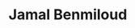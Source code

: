 ---
title: Jamal Benmiloud
position: 0
image: "/assets/img/og-image.png"
hero-image: "/uploads/hero.jpg"
hero-title: Disruptive marketing keynote speaker
hero-text: Find out how Jamal, former marketing leader at Red Bull and Monster Energy, can help you look at marketing in a different way to grow your business faster in our connection economy
about-title: A straight-talking thought leader, with a reputation as one of the world’s most disruptive thinkers in marketing
about-text: "Jamal’s experience leading the innovative teams at Red Bull and Monster Energy, coupled with his vision for the future of marketing shared in his book ‘How to Build a Brand Worth Talking About’, is both informative and inspiring"
about-qualities:
- title: Speaker
  icon: mic
  text: Top rated keynote speaker at future facing marketing, digital and technology events around the world
- title: Leader
  icon: users
  text: Former marketing leader of Red Bull and Monster Energy (Forbes Most Innovative Companies 2017)
- title: Author
  icon: pencil3
  text: "Co-author of Brand Love: How to Build a Brand Worth Talking About"
- title: Investor
  icon: wall
  text: Founder of EARN Studios. Non-Exec Director of Huel and The Powerful Water Company
speaking-title: 'Impactful and inspiring lessons from the most innovative businesses'
speaking-text: Below is a list of presentations that Jamal can provide as keynotes, conference sessions, as well as workshops
speaking-qualities:
- title: Brand Love
  text: How to build a brand without spending a dollar on advertising
- title: Content Marketing
  text: How to create content the world wants to share on your behalf
- title: Disruptive Marketing
  text: Turning ideas into revenue and customers into fans
- title: Brand Properties
  text: How to move from campaigns to creating culture.
speaking-brands: Some of the case studies include
speaking-extra: For additional or customizable presentations, please contact us
clients-title: Hear what people are saying
clients-text: 
clients-clients:
- quote: Great balance of insights and case studies
  event: Marketing Technologist Forum 2016
- quote: Has made me question how we currently market — centrally and locally
  event: The Digital Marketing Forum 2017
- quote: Set the benchmark for the rest of the conference
  event: Marketing Technologist Forum 2016
- quote: Leaving with a huge dose of ideas and inspiration
  event: Emerce Netherlands 2015
- quote: Excellent case studies to show innovation within the industry
  event: The Marketing Forum UK 2016
- quote: Perfectly pitched and the right level — loved his honesty
  event: The Digital Marketing Forum 2017
- quote: Engaging. Good use of case studies and practical examples
  event: Emerce Netherlands 2015
- quote: Excellent presentation
  event: Marketing Technologist Forum 2017
consultant-title: EARN Studios is a consultancy for future facing brands
consultant-company:
- company: Castrol
  image: "/uploads/castrol.jpg"
  link: http://earnstudios.com/projects/castrol/
  text: Our first project became the most shared film in the world
- company: EE
  image: "/uploads/ee.jpg"
  link: http://earnstudios.com/projects/ee/
  text: We invented a mobile network run by YouTubers that made millions
- company: Pop Works
  image: "/uploads/pop-works.jpg"
  link: http://earnstudios.com/projects/pop-works/
  text: Our launch campaign achieved the highest ad recall for any PepsiCo brand
- company: First Direct
  image: "/uploads/first-direct.jpg"
  link: http://earnstudios.com/projects/money-talks/
  text: We increased content engagement by 500%
book-title: If customers aren't talking about your brand, you might as well not exist
book-text: In a world where the average customer grows up seeing 170,000 marketing messages by their 17th birthday; where 86% of people admit to sharing social media content in the bathroom; where 20% of smartphone users have installed adblocking browsers because of their loathing of advertising; customers only talk about the brands they LOVE. And, if customers aren't talking about your brand, you might as well not exist
book-image: "/uploads/book.png"
book-reviews:
- title: It is brilliantly researched and draw on case studies…
  text: An inspiring look at how brands must behave if they want to succeed in the
    new world.
  cite: Nick Foster
- title: Very Impressed
  text: Two words — excellent book
  cite: Dr Tim O'Brien
- title: A fantastic collection of insights. Brilliant
  text: I thoroughly enjoyed this book. Easy to read, it provides theories and insights
    with real life business examples.
  cite: Mr L
- title: An essential and timely reminder of what matters
  text: A well researched and accessible rallying call for any marketeer or brand who wants to tell stories and make life long friends!
  cite: Alice Whitney
cta-title: No more business as usual
layout: index
---